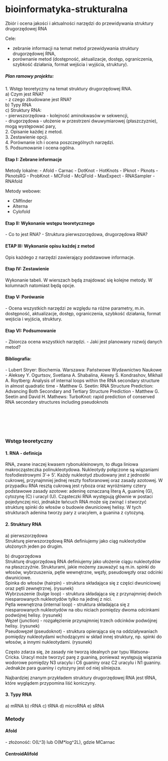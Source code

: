 # bioinformatyka-strukturalna
Zbiór i ocena jakości i aktualności narzędzi do przewidywania struktury drugorzędowej RNA

Cele:
- zebranie informacji na temat metod przewidywania struktury drugorzędowej RNA,
- porównanie metod (dostępność, aktualizacje, dostęp, ograniczenia, szybkość działania, format wejścia i wyjścia, struktury).

<h5>Plan ramowy projektu:</h5>
<p>
1. Wstęp teoretyczny na temat struktury drugorzędowej RNA.<br />
  a) Czym jest RNA?<br/>
    - z czego zbudowane jest RNA?<br/>
  b) Typy RNA<br/>
  c) Struktury RNA:<br/>
    - pierwszorzędowa - kolejność aminokwasów w sekwencji,<br/>
    - drugorzędowa - ułożenie w przestrzeni dwuwymiarowej (płaszczyznie), mogą występować pary,<br/>
2. Opisanie każdej z metod.<br />
3. Zestawienie opcji.<br />
4. Porównanie ich i ocena poszczególnych narzędzi.<br />
5. Podsumowanie i ocena ogólna.<br />
</p>

<h4>Etap I: Zebrane informacje</h4>
Metody lokalne:
- Afold
- Carnac
- DotKnot
- HotKnots
- IPknot
- Pknots
- PknotsRG
- ProbKnot
- MCFold
- McQFold
- MaxExpect
- RNASampler
- RNAfold

Metody webowe:
- CMfinder
- Alterna
- Cylofold

<h4>Etap II: Wykonanie wstępu teoretycznego</h4>
- Co to jest RNA?
- Struktura pierwszorzędowa, drugorzędowa RNA?

<h4>ETAP III: Wykonanie opisu każdej z metod</h4>
Opis każdego z narzędzi zawierający podstawowe informacje.

<h4>Etap IV: Zestawienie</h4>
Wykonanie tabeli. W wierszach będą znajdować się kolejne metody. W kolumnach natomiast będą opcje.

<h4>Etap V: Porówanie</h4>
- Ocena wszystkich narzędzi ze względu na różne parametry, m.in. dostępność, aktualizacje, dostęp, ograniczenia, szybkość działania, format wejścia i wyjścia, struktury.

<h4>Etap VI: Podsumowanie</h4>
- Zbiorcza ocena wszystkich narzędzi.
- Jaki jest planowany rozwój danych metod?


<h4>Bibliografia:</h4>
- Lubert Stryer: Biochemia. Warszawa: Państwowe Wydawnictwo Naukowe
- Aleksey Y. Ogurtsov, Svetlana A. Shabalina, Alexey S. Kondrashov, Mikhail A. Roytberg: Analysis of internal loops within the RNA      secondary structure in almost quadratic time
- Matthew G. Seetin: RNA Structure Prediction: Advancing Both Secondary and Tertiary Structure Prediction
- Matthew G. Seetin and David H. Mathews: TurboKnot: rapid prediction of conserved RNA secondary structures including pseudoknots



<br/><br/><br/><br/>
<h3>Wstęp teoretyczny</h3>
<h4>1. RNA - definicja</h4>
<p>RNA, zwane inaczej kwasem rybonukleinowym, to długa liniowa makrocząsteczka polinukleotydowa.  Nukleotydy połączone są wiązaniami fosfodiestrowymi 3’→ 5’. Każdy nukleotyd zbudowany jest z jednostki cukrowej, przynajmniej jednej reszty fosforanowej oraz zasady azotowej. W przypadku RNA resztą cukrową jest ryboza oraz wyróżniamy cztery podstawowe zasady azotowe: adeninę oznaczaną literą A, guaninę (G), cytozynę (C) i uracyl (U). 
Cząsteczki RNA występują głównie w postaci pojedynczej nici, jednakże łańcuch RNA może się zwinąć i stworzyć strukturę spinki do włosów o budowie dwuniciowej helisy. W tych strukturach adenina tworzy pary z uracylem, a guanina z cytozyną. 
</p>
<h4>2. Struktury RNA</h4>
a) pierwszorzędowa<br/>
  Strukturę pierwszorzędową RNA definiujemy jako ciąg nukleotydów ułożonych jeden po drugim.
  
b) drugorzędowa<br/>
  Strukturę drugorzędową RNA definiujemy jako ułożenie ciągu nukleotydów na płaszczyźnie. Strukturami, jakie możemy zauważyć są m.in. spinki do włosów, wybrzuszenia, pętle wewnętrzne, węzły, pseudowęzły oraz odcinki dwuniciowe.<br/>
  Spinka do włosów (hairpin) - struktura składająca się z części dwuniciowej oraz pętli zewnętrznej. (rysunek)<br/>
  Wybrzuszenie (bulge loop) - struktura składająca się z przynajmniej dwóch niesparowanych nukleotydów tylko na jednej z nici.<br/>
  Pętla wewnętrzna (internal loop) - struktura składająca się z niesparowanych nukleotydów na obu niciach pomiędzy dwoma odcinkami podwójnej helisy. (rysunek)<br/> 
  Węzeł (junction) - rozgałęzienie przynajmniej trzech odcinków podwójnej helisy. (rysunek)<br/>
  Pseudowęzeł (pseudoknot) - struktura opierająca się na oddziaływaniach pomiędzy nukleotydami wchodzącymi w skład innej struktury, np. spinki do włosów, a innymi nukleotydami. (rysunek)<br/>
  
Często zdarza się, że zasady nie tworzą idealnych par typu Watsona-Cricka. Uracyl może tworzyć parę z guaniną, ponieważ występują wiązania wodorowe pomiędzy N3 uracylu i C6 guaniny oraz C2 uracylu i N1 guaniny. Jednakże para guaniny i cytozyny jest od niej silniejsza. 
  
  Najbardziej znanym przykładem struktury drugorzędowej RNA jest tRNA, które wyglądem przypomina liść koniczyny.

<h4>3. Typy RNA</h4>
a) mRNA
b) rRNA
c) tRNA
d) microRNA
e) sRNA


<h3>Metody</h3>
<h4>Afold</h4>
- złożoność: O(L^3) lub O(M*log^2L), gdzie M<L^2 i oznacza liczbę możliwych par nukleotydów, L oznacza długość łańcucha RNA.
- dostępność: przez serwer ftp na system Linux i Windows.

<h4>Carnac</h4>


<h4>CentroidAlifold</h4>

